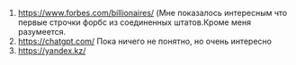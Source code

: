 1. https://www.forbes.com/billionaires/ (Мне показалось интересным что первые строчки форбс из соединенных штатов.Кроме меня разумеется.
2. https://chatgpt.com/ Пока ничего не понятно, но очень интересно
3. https://yandex.kz/ 

